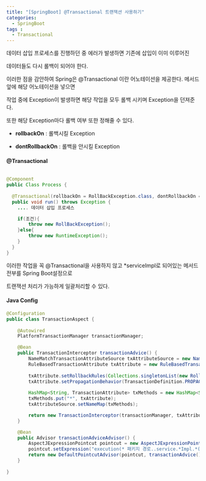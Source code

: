 ```yaml
---
title: "[SpringBoot] @Transactional 트랜잭션 사용하기"
categories: 
  - SpringBoot
tags : 
  - Transactional
---
```


데이터 삽입 프로세스를 진행하던 중 에러가 발생하면 기존에 삽입이 이미 이루어진 

데이터들도 다시 롤백이 되어야 한다.

이러한 점을 감안하여 Spring은 @Transactional 이란 어노테이션을 제공한다. 메서드 앞에 해당 어노테이션을 넣으면 

작업 중에 Exception이 발생하면 해당 작업을 모두 롤백 시키며 Exception을 던져준다.

또한 해당 Exception마다 롤백 여부 또한 정해줄 수 있다.

- **rollbackOn** : 롤백시킬 Exception

- **dontRollbackOn** : 롤백을 안시킬 Exception

#### @Transactional
```java

@Component
public Class Process {
  
  @Transactional(rollbackOn = RollBackException.class, dontRollbackOn = RuntimeException.class)
  public void run() throws Exception {
    .... 데이터 삽입 프로세스

    if(조건){
        throw new RollBackException();
    }else{
        throw new RuntimeException();
    }
  }
}
```

이러한 작업을 꼭 @Transactional을 사용하지 않고 *serviceImpl로 되어있는 메서드 전부를 Spring Boot설정으로

트랜잭션 처리가 가능하게 일괄처리할 수 있다.

#### Java Config
```java
@Configuration
public class TransactionAspect {
	
	@Autowired
	PlatformTransactionManager transactionManager;

	@Bean
	public TransactionInterceptor transactionAdvice() {
		NameMatchTransactionAttributeSource txAttributeSource = new NameMatchTransactionAttributeSource();
		RuleBasedTransactionAttribute txAttribute = new RuleBasedTransactionAttribute();
		
		txAttribute.setRollbackRules(Collections.singletonList(new RollbackRuleAttribute(Exception.class)));
		txAttribute.setPropagationBehavior(TransactionDefinition.PROPAGATION_REQUIRED);
		
		HashMap<String, TransactionAttribute> txMethods = new HashMap<String, TransactionAttribute>();
		txMethods.put("*", txAttribute);
		txAttributeSource.setNameMap(txMethods);

		return new TransactionInterceptor(transactionManager, txAttributeSource);
	}

	@Bean
	public Advisor transactionAdviceAdvisor() {
		AspectJExpressionPointcut pointcut = new AspectJExpressionPointcut();
		pointcut.setExpression("execution(* 패키지 경로..service.*Impl.*(..))");
		return new DefaultPointcutAdvisor(pointcut, transactionAdvice());
	}
	
}
```
